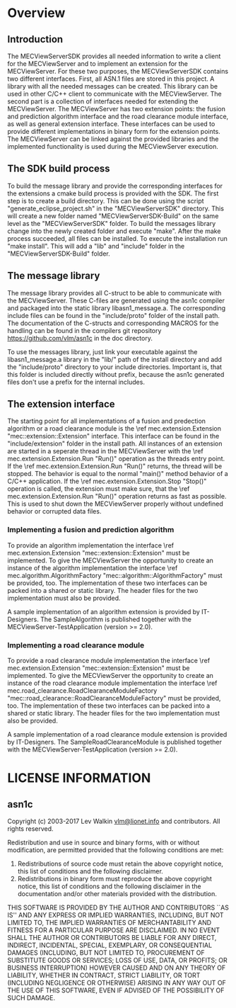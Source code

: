# Overview
## Introduction

The MECViewServerSDK provides all needed information to write a client for the MECViewServer and to implement an extension for the MECViewServer. For these two purposes, the MECViewServerSDK contains two different interfaces. First, all ASN.1 files are stored in this project. A library with all the needed messages can be created. This library can be used in other C/C++ client to communicate with the MECViewServer. The second part is a collection of interfaces needed for extending the MECViewServer. The MECViewServer has two extension points: the fusion and prediction algorithm interface and the road clearance module interface, as well as general extension interface. These interfaces can be used to provide different implementations in binary form for the extension points. The MECViewServer can be linked against the provided libraries and the implemented functionality is used during the MECViewServer execution.

## The SDK build process

To build the message library and provide the corresponding interfaces for the extensions a cmake build process is provided with the SDK. The first step is to create a build directory. This can be done using the script "generate_eclipse_project.sh" in the "MECViewServerSDK" directory. This will create a new folder named "MECViewServerSDK-Build" on the same level as the "MECViewServerSDK" folder. To build the messages library change into the newly created folder and execute "make". After the make process succeeded, all files can be installed. To execute the installation run "make install". This will add a "lib" and "include" folder in the "MECViewServerSDK-Build" folder.

## The message library

The message library provides all C-struct to be able to communicate with the MECViewServer. These C-files are generated using the asn1c compiler and packaged into the static library libasn1_message.a. The corresponding include files can be found in the "include/proto" folder of the install path. The documentation of the C-structs and corresponding MACROS for the handling can be found in the compilers git repository https://github.com/vlm/asn1c in the doc directory.

To use the messages library, just link your executable against the libasn1_message.a library in the "lib/" path of the install directory and add the "include/proto" directory to your include directories. Important is, that this folder is included directly without prefix, because the asn1c generated files don't use a prefix for the internal includes.

## The extension interface

The starting point for all implementations of a fusion and predection algorithm or a road clearance module is the \ref mec.extension.Extension "mec::extension::Extension" interface. This interface can be found in the "include/extension" folder in the install path. All instances of an extension are started in a seperate thread in the MECViewServer with the \ref mec.extension.Extension.Run "Run()" operation as the threads entry point. If the \ref mec.extension.Extension.Run "Run()" returns, the thread will be stopped. The behavior is equal to the normal "main()" method behavior of a C/C++ application. If the \ref mec.extension.Extension.Stop "Stop()" operation is called, the extension must make sure, that the \ref mec.extension.Extension.Run "Run()" operation returns as fast as possible. This is used to shut down the MECViewServer properly without undefined behavior or corrupted data files.

### Implementing a fusion and prediction algorithm

To provide an algorithm implementation the interface \ref mec.extension.Extension "mec::extension::Extension" must be implemented. To give the MECViewServer the opportunity to create an instance of the algorithm implementation the interface \ref mec.algorithm.AlgorithmFactory "mec::algorithm::AlgorithmFactory" must be provided, too. The implementation of these two interfaces can be packed into a shared or static library. The header files for the two implementation must also be provided.

A sample implementation of an algorithm extension is provided by IT-Designers. The SampleAlgorithm is published together with the MECViewServer-TestApplication (version >= 2.0).

### Implementing a road clearance module

To provide a road clearance module implementation the interface \ref mec.extension.Extension "mec::extension::Extension" must be implemented. To give the MECViewServer the opportunity to create an instance of the road clearance module implementation the interface \ref mec.road_clearance.RoadClearanceModuleFactory "mec::road_clearance::RoadClearanceModuleFactory" must be provided, too. The implementation of these two interfaces can be packed into a shared or static library. The header files for the two implementation must also be provided.

A sample implementation of a road clearance module extension is provided by IT-Designers. The SampleRoadClearanceModule is published together with the MECViewServer-TestApplication (version >= 2.0).

# LICENSE INFORMATION
## asn1c

Copyright (c) 2003-2017  Lev Walkin <vlm@lionet.info> and contributors.
All rights reserved.

Redistribution and use in source and binary forms, with or without
modification, are permitted provided that the following conditions
are met:
1. Redistributions of source code must retain the above copyright
   notice, this list of conditions and the following disclaimer.
2. Redistributions in binary form must reproduce the above copyright
   notice, this list of conditions and the following disclaimer in the
   documentation and/or other materials provided with the distribution.

THIS SOFTWARE IS PROVIDED BY THE AUTHOR AND CONTRIBUTORS ``AS IS'' AND
ANY EXPRESS OR IMPLIED WARRANTIES, INCLUDING, BUT NOT LIMITED TO, THE
IMPLIED WARRANTIES OF MERCHANTABILITY AND FITNESS FOR A PARTICULAR PURPOSE
ARE DISCLAIMED.  IN NO EVENT SHALL THE AUTHOR OR CONTRIBUTORS BE LIABLE
FOR ANY DIRECT, INDIRECT, INCIDENTAL, SPECIAL, EXEMPLARY, OR CONSEQUENTIAL
DAMAGES (INCLUDING, BUT NOT LIMITED TO, PROCUREMENT OF SUBSTITUTE GOODS
OR SERVICES; LOSS OF USE, DATA, OR PROFITS; OR BUSINESS INTERRUPTION)
HOWEVER CAUSED AND ON ANY THEORY OF LIABILITY, WHETHER IN CONTRACT, STRICT
LIABILITY, OR TORT (INCLUDING NEGLIGENCE OR OTHERWISE) ARISING IN ANY WAY
OUT OF THE USE OF THIS SOFTWARE, EVEN IF ADVISED OF THE POSSIBILITY OF
SUCH DAMAGE.

